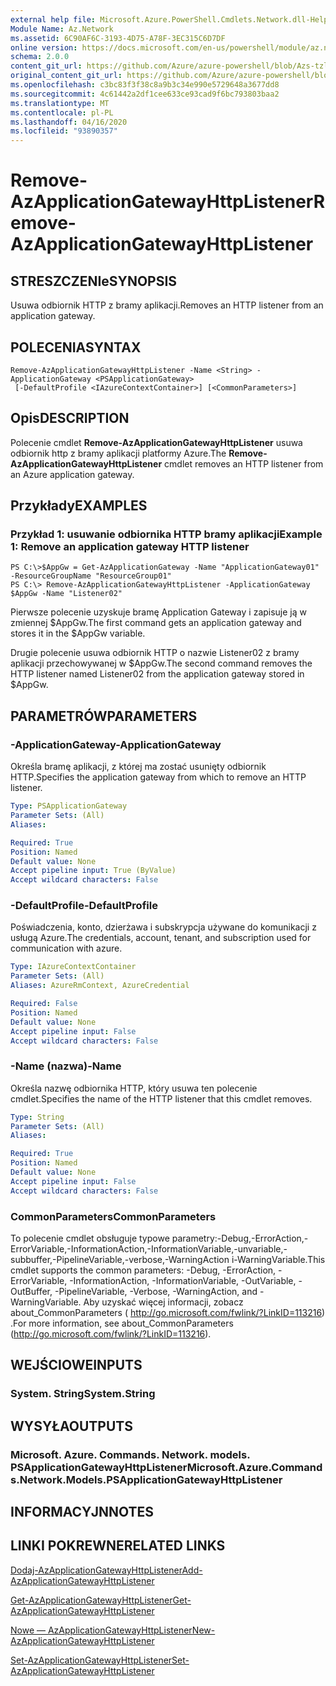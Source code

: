 ```yaml
---
external help file: Microsoft.Azure.PowerShell.Cmdlets.Network.dll-Help.xml
Module Name: Az.Network
ms.assetid: 6C90AF6C-3193-4D75-A78F-3EC315C6D7DF
online version: https://docs.microsoft.com/en-us/powershell/module/az.network/remove-azapplicationgatewayhttplistener
schema: 2.0.0
content_git_url: https://github.com/Azure/azure-powershell/blob/Azs-tzl/src/Network/Network/help/Remove-AzApplicationGatewayHttpListener.md
original_content_git_url: https://github.com/Azure/azure-powershell/blob/Azs-tzl/src/Network/Network/help/Remove-AzApplicationGatewayHttpListener.md
ms.openlocfilehash: c3bc83f3f38c8a9b3c34e990e5729648a3677dd8
ms.sourcegitcommit: 4c61442a2df1cee633ce93cad9f6bc793803baa2
ms.translationtype: MT
ms.contentlocale: pl-PL
ms.lasthandoff: 04/16/2020
ms.locfileid: "93890357"
---
```

# <span data-ttu-id="3a089-101">Remove-AzApplicationGatewayHttpListener</span><span class="sxs-lookup"><span data-stu-id="3a089-101">Remove-AzApplicationGatewayHttpListener</span></span>

## <span data-ttu-id="3a089-102">STRESZCZENIe</span><span class="sxs-lookup"><span data-stu-id="3a089-102">SYNOPSIS</span></span>
<span data-ttu-id="3a089-103">Usuwa odbiornik HTTP z bramy aplikacji.</span><span class="sxs-lookup"><span data-stu-id="3a089-103">Removes an HTTP listener from an application gateway.</span></span>

## <span data-ttu-id="3a089-104">POLECENIA</span><span class="sxs-lookup"><span data-stu-id="3a089-104">SYNTAX</span></span>

```
Remove-AzApplicationGatewayHttpListener -Name <String> -ApplicationGateway <PSApplicationGateway>
 [-DefaultProfile <IAzureContextContainer>] [<CommonParameters>]
```

## <span data-ttu-id="3a089-105">Opis</span><span class="sxs-lookup"><span data-stu-id="3a089-105">DESCRIPTION</span></span>
<span data-ttu-id="3a089-106">Polecenie cmdlet **Remove-AzApplicationGatewayHttpListener** usuwa odbiornik http z bramy aplikacji platformy Azure.</span><span class="sxs-lookup"><span data-stu-id="3a089-106">The **Remove-AzApplicationGatewayHttpListener** cmdlet removes an HTTP listener from an Azure application gateway.</span></span>

## <span data-ttu-id="3a089-107">Przykłady</span><span class="sxs-lookup"><span data-stu-id="3a089-107">EXAMPLES</span></span>

### <span data-ttu-id="3a089-108">Przykład 1: usuwanie odbiornika HTTP bramy aplikacji</span><span class="sxs-lookup"><span data-stu-id="3a089-108">Example 1: Remove an application gateway HTTP listener</span></span>
```
PS C:\>$AppGw = Get-AzApplicationGateway -Name "ApplicationGateway01" -ResourceGroupName "ResourceGroup01"
PS C:\> Remove-AzApplicationGatewayHttpListener -ApplicationGateway $AppGw -Name "Listener02"
```

<span data-ttu-id="3a089-109">Pierwsze polecenie uzyskuje bramę Application Gateway i zapisuje ją w zmiennej $AppGw.</span><span class="sxs-lookup"><span data-stu-id="3a089-109">The first command gets an application gateway and stores it in the $AppGw variable.</span></span>

<span data-ttu-id="3a089-110">Drugie polecenie usuwa odbiornik HTTP o nazwie Listener02 z bramy aplikacji przechowywanej w $AppGw.</span><span class="sxs-lookup"><span data-stu-id="3a089-110">The second command removes the HTTP listener named Listener02 from the application gateway stored in $AppGw.</span></span>

## <span data-ttu-id="3a089-111">PARAMETRÓW</span><span class="sxs-lookup"><span data-stu-id="3a089-111">PARAMETERS</span></span>

### <span data-ttu-id="3a089-112">-ApplicationGateway</span><span class="sxs-lookup"><span data-stu-id="3a089-112">-ApplicationGateway</span></span>
<span data-ttu-id="3a089-113">Określa bramę aplikacji, z której ma zostać usunięty odbiornik HTTP.</span><span class="sxs-lookup"><span data-stu-id="3a089-113">Specifies the application gateway from which to remove an HTTP listener.</span></span>

```yaml
Type: PSApplicationGateway
Parameter Sets: (All)
Aliases: 

Required: True
Position: Named
Default value: None
Accept pipeline input: True (ByValue)
Accept wildcard characters: False
```

### <span data-ttu-id="3a089-114">-DefaultProfile</span><span class="sxs-lookup"><span data-stu-id="3a089-114">-DefaultProfile</span></span>
<span data-ttu-id="3a089-115">Poświadczenia, konto, dzierżawa i subskrypcja używane do komunikacji z usługą Azure.</span><span class="sxs-lookup"><span data-stu-id="3a089-115">The credentials, account, tenant, and subscription used for communication with azure.</span></span>

```yaml
Type: IAzureContextContainer
Parameter Sets: (All)
Aliases: AzureRmContext, AzureCredential

Required: False
Position: Named
Default value: None
Accept pipeline input: False
Accept wildcard characters: False
```

### <span data-ttu-id="3a089-116">-Name (nazwa)</span><span class="sxs-lookup"><span data-stu-id="3a089-116">-Name</span></span>
<span data-ttu-id="3a089-117">Określa nazwę odbiornika HTTP, który usuwa ten polecenie cmdlet.</span><span class="sxs-lookup"><span data-stu-id="3a089-117">Specifies the name of the HTTP listener that this cmdlet removes.</span></span>

```yaml
Type: String
Parameter Sets: (All)
Aliases: 

Required: True
Position: Named
Default value: None
Accept pipeline input: False
Accept wildcard characters: False
```

### <span data-ttu-id="3a089-118">CommonParameters</span><span class="sxs-lookup"><span data-stu-id="3a089-118">CommonParameters</span></span>
<span data-ttu-id="3a089-119">To polecenie cmdlet obsługuje typowe parametry:-Debug,-ErrorAction,-ErrorVariable,-InformationAction,-InformationVariable,-unvariable,-subbuffer,-PipelineVariable,-verbose,-WarningAction i-WarningVariable.</span><span class="sxs-lookup"><span data-stu-id="3a089-119">This cmdlet supports the common parameters: -Debug, -ErrorAction, -ErrorVariable, -InformationAction, -InformationVariable, -OutVariable, -OutBuffer, -PipelineVariable, -Verbose, -WarningAction, and -WarningVariable.</span></span> <span data-ttu-id="3a089-120">Aby uzyskać więcej informacji, zobacz about_CommonParameters ( http://go.microsoft.com/fwlink/?LinkID=113216) .</span><span class="sxs-lookup"><span data-stu-id="3a089-120">For more information, see about_CommonParameters (http://go.microsoft.com/fwlink/?LinkID=113216).</span></span>

## <span data-ttu-id="3a089-121">WEJŚCIOWE</span><span class="sxs-lookup"><span data-stu-id="3a089-121">INPUTS</span></span>

### <span data-ttu-id="3a089-122">System. String</span><span class="sxs-lookup"><span data-stu-id="3a089-122">System.String</span></span>

## <span data-ttu-id="3a089-123">WYSYŁA</span><span class="sxs-lookup"><span data-stu-id="3a089-123">OUTPUTS</span></span>

### <span data-ttu-id="3a089-124">Microsoft. Azure. Commands. Network. models. PSApplicationGatewayHttpListener</span><span class="sxs-lookup"><span data-stu-id="3a089-124">Microsoft.Azure.Commands.Network.Models.PSApplicationGatewayHttpListener</span></span>

## <span data-ttu-id="3a089-125">INFORMACYJN</span><span class="sxs-lookup"><span data-stu-id="3a089-125">NOTES</span></span>

## <span data-ttu-id="3a089-126">LINKI POKREWNE</span><span class="sxs-lookup"><span data-stu-id="3a089-126">RELATED LINKS</span></span>

[<span data-ttu-id="3a089-127">Dodaj-AzApplicationGatewayHttpListener</span><span class="sxs-lookup"><span data-stu-id="3a089-127">Add-AzApplicationGatewayHttpListener</span></span>](./Add-AzApplicationGatewayHttpListener.md)

[<span data-ttu-id="3a089-128">Get-AzApplicationGatewayHttpListener</span><span class="sxs-lookup"><span data-stu-id="3a089-128">Get-AzApplicationGatewayHttpListener</span></span>](./Get-AzApplicationGatewayHttpListener.md)

[<span data-ttu-id="3a089-129">Nowe — AzApplicationGatewayHttpListener</span><span class="sxs-lookup"><span data-stu-id="3a089-129">New-AzApplicationGatewayHttpListener</span></span>](./New-AzApplicationGatewayHttpListener.md)

[<span data-ttu-id="3a089-130">Set-AzApplicationGatewayHttpListener</span><span class="sxs-lookup"><span data-stu-id="3a089-130">Set-AzApplicationGatewayHttpListener</span></span>](./Set-AzApplicationGatewayHttpListener.md)


